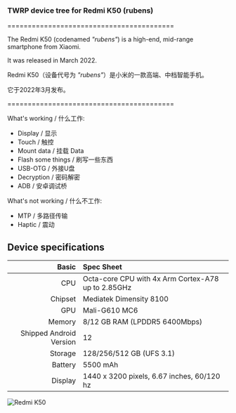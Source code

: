 ### TWRP device tree for Redmi K50 (rubens)

=========================================

The Redmi K50 (codenamed _"rubens"_) is a high-end, mid-range smartphone from Xiaomi.

It was released in March 2022.

Redmi K50（设备代号为 _"rubens"_）是小米的一款高端、中档智能手机。

它于2022年3月发布。

=========================================

What's working / 什么工作: 
- Display / 显示
- Touch / 触控
- Mount data / 挂载 Data
- Flash some things / 刷写一些东西
- USB-OTG / 外接U盘
- Decryption / 密码解密
- ADB / 安卓调试桥

What's not working / 什么不工作:
- MTP / 多路径传输
- Haptic / 震动

## Device specifications

Basic   | Spec Sheet
-------:|:-------------------------
CPU     | Octa-core CPU with 4x Arm Cortex-A78 up to 2.85GHz
Chipset | Mediatek Dimensity 8100
GPU     | Mali-G610 MC6
Memory  | 8/12 GB RAM (LPDDR5 6400Mbps)
Shipped Android Version | 12
Storage | 128/256/512 GB (UFS 3.1)
Battery | 5500 mAh
Display | 1440 x 3200 pixels, 6.67 inches, 60/120 hz

![Redmi K50](https://cdn.cnbj0.fds.api.mi-img.com/b2c-shopapi-pms/pms_1653381863.47942179.png)
